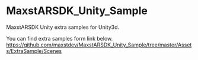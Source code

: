 # MaxstARSDK_Unity_Sample
MaxstARSDK Unity extra samples for Unity3d.

You can find extra samples form link below.
https://github.com/maxstdev/MaxstARSDK_Unity_Sample/tree/master/Assets/ExtraSample/Scenes
